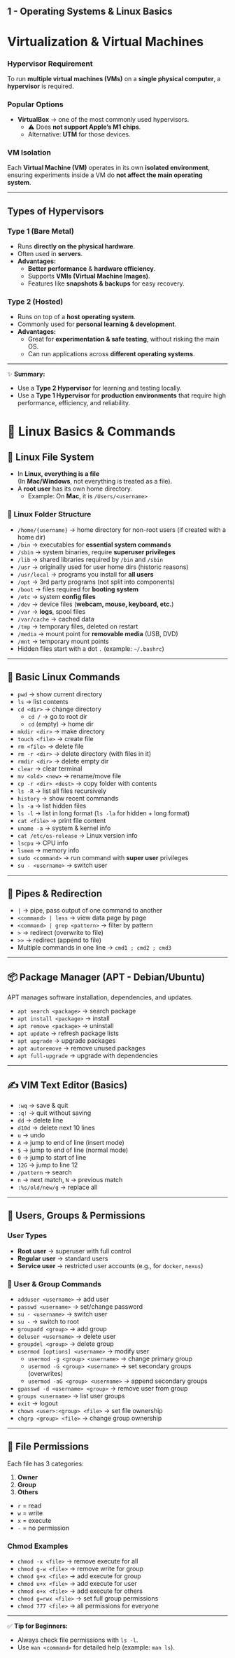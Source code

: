 ## 1 - Operating Systems & Linux Basics

# Virtualization & Virtual Machines

### Hypervisor Requirement  
To run **multiple virtual machines (VMs)** on a **single physical computer**, a **hypervisor** is required.

### Popular Options  
- **VirtualBox** → one of the most commonly used hypervisors.  
  - ⚠️ Does **not support Apple’s M1 chips**.  
  - Alternative: **UTM** for those devices.  

### VM Isolation  
Each **Virtual Machine (VM)** operates in its own **isolated environment**, ensuring experiments inside a VM do **not affect the main operating system**.

---

## Types of Hypervisors  

### **Type 1 (Bare Metal)**  
- Runs **directly on the physical hardware**.  
- Often used in **servers**.  
- **Advantages:**  
  - **Better performance** & **hardware efficiency**.  
  - Supports **VMIs (Virtual Machine Images)**.  
  - Features like **snapshots & backups** for easy recovery.  

### **Type 2 (Hosted)**  
- Runs on top of a **host operating system**.  
- Commonly used for **personal learning & development**.  
- **Advantages:**  
  - Great for **experimentation & safe testing**, without risking the main OS.  
  - Can run applications across **different operating systems**.  

---

✨ **Summary:**  
- Use a **Type 2 Hypervisor** for learning and testing locally.  
- Use a **Type 1 Hypervisor** for **production environments** that require high performance, efficiency, and reliability.

# 🐧 Linux Basics & Commands

## 🔹 Linux File System
- In **Linux, everything is a file**  
  (In **Mac/Windows**, not everything is treated as a file).
- A **root user** has its own home directory.  
  - Example: On **Mac**, it is `/Users/<username>`  

### 📂 Linux Folder Structure
- `/home/{username}` → home directory for non-root users (if created with a home dir)  
- `/bin` → executables for **essential system commands**  
- `/sbin` → system binaries, require **superuser privileges**  
- `/lib` → shared libraries required by `/bin` and `/sbin`  
- `/usr` → originally used for user home dirs (historic reasons)  
- `/usr/local` → programs you install for **all users**  
- `/opt` → 3rd party programs (not split into components)  
- `/boot` → files required for **booting system**  
- `/etc` → system **config files**  
- `/dev` → device files (**webcam, mouse, keyboard, etc.**)  
- `/var` → **logs**, spool files  
- `/var/cache` → cached data  
- `/tmp` → temporary files, deleted on restart  
- `/media` → mount point for **removable media** (USB, DVD)  
- `/mnt` → temporary mount points  
- Hidden files start with a dot `.` (example: `~/.bashrc`)  

---

## 📝 Basic Linux Commands
- `pwd` → show current directory  
- `ls` → list contents  
- `cd <dir>` → change directory  
  - `cd /` → go to root dir  
  - `cd` (empty) → home dir  
- `mkdir <dir>` → make directory  
- `touch <file>` → create file  
- `rm <file>` → delete file  
- `rm -r <dir>` → delete directory (with files in it)  
- `rmdir <dir>` → delete empty dir  
- `clear` → clear terminal  
- `mv <old> <new>` → rename/move file  
- `cp -r <dir> <dest>` → copy folder with contents  
- `ls -R` → list all files recursively  
- `history` → show recent commands  
- `ls -a` → list hidden files  
- `ls -l` → list in long format (`ls -la` for hidden + long format)  
- `cat <file>` → print file content  
- `uname -a` → system & kernel info  
- `cat /etc/os-release` → Linux version info  
- `lscpu` → CPU info  
- `lsmem` → memory info  
- `sudo <command>` → run command with **super user** privileges  
- `su - <username>` → switch user  

---

## 🔀 Pipes & Redirection
- `|` → pipe, pass output of one command to another  
- `<command> | less` → view data page by page  
- `<command> | grep <pattern>` → filter by pattern  
- `>` → redirect (overwrite to file)  
- `>>` → redirect (append to file)  
- Multiple commands in one line → `cmd1 ; cmd2 ; cmd3`

---

## 📦 Package Manager (APT - Debian/Ubuntu)
APT manages software installation, dependencies, and updates.

- `apt search <package>` → search package  
- `apt install <package>` → install  
- `apt remove <package>` → uninstall  
- `apt update` → refresh package lists  
- `apt upgrade` → upgrade packages  
- `apt autoremove` → remove unused packages  
- `apt full-upgrade` → upgrade with dependencies  

---

## ✍️ VIM Text Editor (Basics)
- `:wq` → save & quit  
- `:q!` → quit without saving  
- `dd` → delete line  
- `d10d` → delete next 10 lines  
- `u` → undo  
- `A` → jump to end of line (insert mode)  
- `$` → jump to end of line (normal mode)  
- `0` → jump to start of line  
- `12G` → jump to line 12  
- `/pattern` → search  
- `n` → next match, `N` → previous match  
- `:%s/old/new/g` → replace all  

---

## 👤 Users, Groups & Permissions

### User Types
- **Root user** → superuser with full control  
- **Regular user** → standard users  
- **Service user** → restricted user accounts (e.g., for `docker`, `nexus`)  

### 🔧 User & Group Commands
- `adduser <username>` → add user  
- `passwd <username>` → set/change password  
- `su - <username>` → switch user  
- `su -` → switch to root  
- `groupadd <group>` → add group  
- `deluser <username>` → delete user  
- `groupdel <group>` → delete group  
- `usermod [options] <username>` → modify user  
  - `usermod -g <group> <username>` → change primary group  
  - `usermod -G <group> <username>` → set secondary groups (overwrites)  
  - `usermod -aG <group> <username>` → append secondary groups  
- `gpasswd -d <username> <group>` → remove user from group  
- `groups <username>` → list user groups  
- `exit` → logout  
- `chown <user>:<group> <file>` → set file ownership  
- `chgrp <group> <file>` → change group ownership  

---

## 🔐 File Permissions

Each file has 3 categories:  
1. **Owner**  
2. **Group**  
3. **Others**

- `r` = read  
- `w` = write  
- `x` = execute  
- `-` = no permission  

### Chmod Examples
- `chmod -x <file>` → remove execute for all  
- `chmod g-w <file>` → remove write for group  
- `chmod g+x <file>` → add execute for group  
- `chmod u+x <file>` → add execute for user  
- `chmod o+x <file>` → add execute for others  
- `chmod g=rwx <file>` → set full group permissions  
- `chmod 777 <file>` → all permissions for everyone  

---

✅ **Tip for Beginners:**  
- Always check file permissions with `ls -l`.  
- Use `man <command>` for detailed help (example: `man ls`).  
